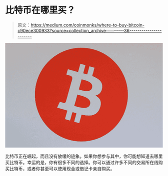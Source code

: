 # 比特币在哪里买？

> 原文：<https://medium.com/coinmonks/where-to-buy-bitcoin-c90ece300933?source=collection_archive---------36----------------------->

![](img/795e7f6204fe0ff5619c9a555ae9d478.png)

比特币正在崛起，而且没有放缓的迹象。如果你想参与其中，你可能想知道去哪里买比特币。幸运的是，你有很多不同的选择。你可以通过许多不同的交易所在线购买比特币，或者你甚至可以使用现金或借记卡亲自购买。